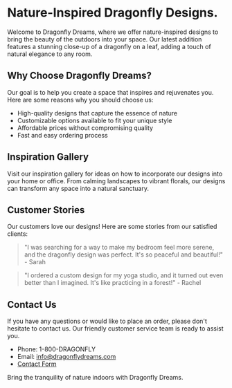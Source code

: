 <!--font:Poppins-->

# Nature-Inspired Dragonfly Designs.

Welcome to Dragonfly Dreams, where we offer nature-inspired designs to bring the beauty of the outdoors into your space. Our latest addition features a stunning close-up of a dragonfly on a leaf, adding a touch of natural elegance to any room.

## Why Choose Dragonfly Dreams?

Our goal is to help you create a space that inspires and rejuvenates you. Here are some reasons why you should choose us:

- High-quality designs that capture the essence of nature
- Customizable options available to fit your unique style
- Affordable prices without compromising quality
- Fast and easy ordering process

## Inspiration Gallery

Visit our inspiration gallery for ideas on how to incorporate our designs into your home or office. From calming landscapes to vibrant florals, our designs can transform any space into a natural sanctuary.

## Customer Stories

Our customers love our designs! Here are some stories from our satisfied clients:

> "I was searching for a way to make my bedroom feel more serene, and the dragonfly design was perfect. It's so peaceful and beautiful!" - Sarah

> "I ordered a custom design for my yoga studio, and it turned out even better than I imagined. It's like practicing in a forest!" - Rachel

## Contact Us

If you have any questions or would like to place an order, please don't hesitate to contact us. Our friendly customer service team is ready to assist you.

- Phone: 1-800-DRAGONFLY
- Email: info@dragonflydreams.com
- [Contact Form](#contactform)

Bring the tranquility of nature indoors with Dragonfly Dreams.

<!--

Write me content for website with wallpaper which alt text is:

"A close-up of a dragonfly on a leaf"

The name/title of the page should not be 1:1 copy of the alt text but rather a real content of the website which is using this wallpaper.

- Use markdown format 
- Start with heading
- Heading should be short and concise
- The content should look like a real website 
- The website should not be about the wallpaper, wallpaper is just a related background
- Heading should be contain work "wallpaper" or "background"
- Include real sections like references, contact, user stories, etc. use things relevant to the page purpose.
- Feel free to use structure like headings, bullets, numbering, blockquotes, paragraphs, horizontal lines, etc.
- You can use formatting like bold or _italic_
- You can include UTF-8 emojis
- Links should be only #hash anchors (and you can refer to the document itself)
- Do not include images


---


# Dragonfly Dreams Wallpaper: Transform Your Space

Welcome to Dragonfly Dreams, where we help you transform your space with our stunning wallpaper designs. Our latest addition is a close-up of a dragonfly on a leaf, bringing nature's beauty into your home or office.

## Why Choose Dragonfly Dreams Wallpaper?

Our wallpapers are not just beautiful but also durable and easy to install. Here are some reasons why you should choose us:

- High-quality materials that ensure longevity
- Easy to install without professional assistance
- A wide range of designs to choose from
- Customizable options available
- Affordable prices

## User Stories

Our customers love our wallpapers! Here are some stories from our satisfied clients:

> "I wanted to add a touch of nature to my living room, and the dragonfly wallpaper was perfect. It's so realistic, and it transformed the entire space!" - Sarah

> "I was hesitant about installing wallpaper myself, but Dragonfly Dreams made it so easy. The instructions were clear, and the result was fantastic." - John

## References

We take pride in our work and stand behind our products. Here are some references that attest to our commitment to quality:

- [Better Business Bureau](#bbb)
- [Angie's List](#angieslist)

## Contact Us

If you have any questions or would like to place an order, please don't hesitate to contact us. Our friendly customer service team is ready to assist you.

- Phone: 1-800-DRAGONFLY
- Email: info@dragonflydreams.com
- [Contact Form](#contactform)

Transform your space today with Dragonfly Dreams Wallpaper.


---


Heading should not include word "wallpaper". The website should not be about the wallpaper itself, wallpaper is just a related background, rewrite whole content.


---


# Bring Nature Indoors with Dragonfly Dreams

Welcome to Dragonfly Dreams, where we help you bring nature indoors with our stunning designs. Our latest addition features a close-up of a dragonfly on a leaf, adding a touch of natural beauty to any space.

## Why Choose Dragonfly Dreams?

Our mission is to help you create a space that brings you joy and inspiration. Here are some reasons why you should choose us:

- High-quality designs that capture the essence of nature
- Customizable options available to fit your unique style
- Affordable prices without sacrificing quality
- Fast and easy ordering process

## User Stories

Our customers love our designs! Here are some stories from our satisfied clients:

> "I was looking for a way to add some color and life to my office, and the dragonfly design was perfect. It's so vibrant and inspiring!" - Maria

> "I ordered a custom design for my living room, and I couldn't be happier with the result. It's like having a piece of nature right in my home." - David

## Inspiration Gallery

Check out our inspiration gallery for ideas on how to incorporate our designs into your space. From living rooms to bedrooms, our designs can transform any room into a natural oasis.

## Contact Us

If you have any questions or would like to place an order, please don't hesitate to contact us. Our friendly customer service team is ready to assist you.

- Phone: 1-800-DRAGONFLY
- Email: info@dragonflydreams.com
- [Contact Form](#contactform)

Bring the beauty of nature indoors with Dragonfly Dreams.


---


Heading is too long, rewrite whole content.


---


# Dragonfly Dreams: Bringing Nature Indoors

Welcome to Dragonfly Dreams, where we help you bring nature indoors with our stunning designs. Our latest addition features a close-up of a dragonfly on a leaf, adding a touch of natural beauty to any space.

## Why Choose Dragonfly Dreams?

Our mission is to help you create a space that brings you joy and inspiration. Here are some reasons why you should choose us:

- High-quality designs that capture the essence of nature
- Customizable options available to fit your unique style
- Affordable prices without sacrificing quality
- Fast and easy ordering process

## Inspiration Gallery

Check out our inspiration gallery for ideas on how to incorporate our designs into your space. From living rooms to bedrooms, our designs can transform any room into a natural oasis.

## User Stories

Our customers love our designs! Here are some stories from our satisfied clients:

> "I was looking for a way to add some color and life to my office, and the dragonfly design was perfect. It's so vibrant and inspiring!" - Maria

> "I ordered a custom design for my living room, and I couldn't be happier with the result. It's like having a piece of nature right in my home." - David

## Contact Us

If you have any questions or would like to place an order, please don't hesitate to contact us. Our friendly customer service team is ready to assist you.

- Phone: 1-800-DRAGONFLY
- Email: info@dragonflydreams.com
- [Contact Form](#contactform)

Bring the beauty of nature indoors with Dragonfly Dreams.


---


Heading is too long, rewrite whole content.


---


# Dragonfly Dreams: Nature-Inspired Designs

Welcome to Dragonfly Dreams, where we offer nature-inspired designs to bring the beauty of the outdoors into your space. Our latest addition features a stunning close-up of a dragonfly on a leaf, adding a touch of natural elegance to any room.

## Why Choose Dragonfly Dreams?

Our goal is to help you create a space that inspires and rejuvenates you. Here are some reasons why you should choose us:

- High-quality designs that capture the essence of nature
- Customizable options available to fit your unique style
- Affordable prices without compromising quality
- Fast and easy ordering process

## Inspiration Gallery

Visit our inspiration gallery for ideas on how to incorporate our designs into your home or office. From calming landscapes to vibrant florals, our designs can transform any space into a natural sanctuary.

## Customer Stories

Our customers love our designs! Here are some stories from our satisfied clients:

> "I was searching for a way to make my bedroom feel more serene, and the dragonfly design was perfect. It's so peaceful and beautiful!" - Sarah

> "I ordered a custom design for my yoga studio, and it turned out even better than I imagined. It's like practicing in a forest!" - Rachel

## Contact Us

If you have any questions or would like to place an order, please don't hesitate to contact us. Our friendly customer service team is ready to assist you.

- Phone: 1-800-DRAGONFLY
- Email: info@dragonflydreams.com
- [Contact Form](#contactform)

Bring the tranquility of nature indoors with Dragonfly Dreams.


---


Write me a Google font which is best fitting for the website.

Pick from the list:
- Raleway
- Alegreya
- Lobster
- Exo 2
- Poppins
- Orbitron
- Lato
- Dancing Script
- Roboto
- Barlow Condensed
- IBM Plex Sans
- Great Vibes
- Playfair Display
- Montserrat
- Futura
- Inter
- Open Sans


Write just the font name nothing else.


---


Poppins

-->
